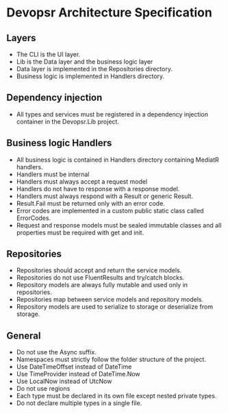 # Devopsr Architecture Specification

## Layers
- The CLI is the UI layer.
- Lib is the Data layer and the business logic layer
- Data layer is implemented in the Repositories directory.
- Business logic is implemented in Handlers directory.

## Dependency injection
- All types and services must be registered in a dependency injection container in the Devopsr.Lib project.

## Business logic Handlers
- All business logic is contained in Handlers directory containing MediatR handlers.
- Handlers must be internal
- Handlers must always accept a request model
- Handlers do not have to response with a response model.
- Handlers must always respond with a Result or generic Result.
- Result.Fail must be returned only with an error code.
- Error codes are implemented in a custom public static class called ErrorCodes.
- Request and response models must be sealed immutable classes and all properties must be required with get and init.

## Repositories
- Repositories should accept and return the service models.
- Repositories do not use FluentResults and try/catch blocks.
- Repository models are always fully mutable and used only in repositories.
- Repositories map between service models and repository models.
- Repository models are used to serialize to storage or deserialize from storage.

## General
- Do not use the Async suffix.
- Namespaces must strictly follow the folder structure of the project.
- Use DateTimeOffset instead of DateTime
- Use TimeProvider instead of DateTime.Now
- Use LocalNow instead of UtcNow
- Do not use regions
- Each type must be declared in its own file except nested private types.
- Do not declare multiple types in a single file.
